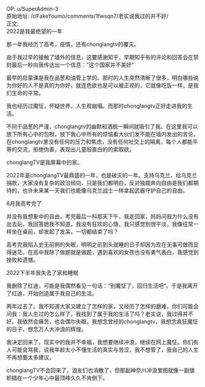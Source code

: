
OP: u/SuperAdmin-3  
原始地址: /r/FakeYoumo/comments/1fwsqn7/老实说我过的并不好/  
正文:  
2022是我最绝望的一年

那一年我经历了高考，疫情，还有chonglangtv的覆灭。

由于我过早的接触了墙外的信息，这要感谢知乎，早期知乎有的评论和回答会在禁封最后一秒向我传达出一个信息：“这个国家并不美好”

最早的启蒙课是我在品葱和油管上学的。那时的人生突然清晰了很多，明白哪些说为你好的人不是真的为你好，就连色欲也是可以被正视的，它就像吃饭一样，是我们生命的平常。

我也经历过魔怔，怀疑世界，人生观崩塌。而那时chonglangtv正好走进我的生活。

不同于品葱的严谨，chonglangtv的幽默和洒脱一瞬间就吸引了我。在这里我可以放下所有心中的包袱，放下我心中所有的烦恼看大伙们发不能在墙内发出的言论，在chonglangtv里没有任何的压力和焦虑，没有任何社交上的隔离，每个人都能平等的交流，拒绝伪善，表现出儿童般直白的的索取欲。

chonglangTV是我屏幕中的家。

2022年是chonglangTV最鼎盛的一年，也是破灭的一年。支持乌克兰，给乌克兰捐款，大家没有复杂的政治倾向，只是我们都明白，反对独裁奔向自由是我们都期待的，也许未来某一天我们也能像乌克兰战士一样拿起武器守护自己的自由。

6月我高考完了

并没有我想象中的自由，考完最后一科那天下午，我走回家，妈妈问我为什么没有出去玩，我回答她我不知道，我没有狂欢的心情，我只感觉到很平淡，我像往常一样坐在桌前，却发起了发呆，一切都结束了吗？

高考完我陷入史无前例的失眠，明明之前到头就睡的日子却因为现在无事可做而显得迷茫。在高中我除了做题就是做题，遇到喜欢的女孩也没有勇气表白，我感觉到挫败和遗憾。

2022下半年我失去了家和睡眠

我删除了红迪，可能是我偶然看见一句话：“别魔怔了，回归生活吧”。于是我离开了红迪，开始创造属于我自己的生活。

两年过去了。我不知道大家又建立了怎样的家，又经历了怎样的磨难，你们可能会问我：我人生过的怎么样了，我找到了属于我的生活了吗？老实说，我过得并不好。我依然会痛苦，也会偶尔失眠，我想念曾经的chonglangtv，我想念疯狂魔怔的日子，想念万人大冲浪的辉煌。

我决定回来了，现实中的我并不幸福，我想要继续冲浪，继续在网上魔怔。你们有人可能会骂我，说我年龄太小不懂生活的真实与苦涩，我不想管了，我自己的人生不再想要太多建议。

chonglangTV不会回来了，浪友们也消散了，但那副神奈川冲浪里图就像一副旗帜插在一个少年心中最顶峰久久不肯倒下。
